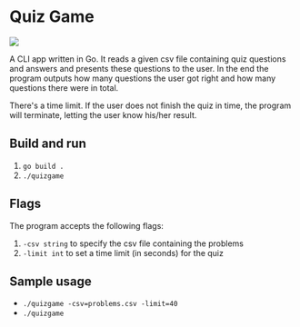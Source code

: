 # Quiz Game

![](https://res.cloudinary.com/du1qfmeoz/image/upload/v1711011697/Various/screely-1711011431015_aupdow.png)

A CLI app written in Go. It reads a given csv file containing quiz questions and answers and presents these questions to the user. In the end the program outputs how many questions the user got right and how many questions there were in total.

There's a time limit. If the user does not finish the quiz in time, the program will terminate, letting the user know his/her result.


## Build and run

1. `go build .`
2. `./quizgame`


## Flags

The program accepts the following flags:
1. `-csv string` to specify the csv file containing the problems
2. `-limit int` to set a time limit (in seconds) for the quiz

## Sample usage
- `./quizgame -csv=problems.csv -limit=40`
- `./quizgame`
